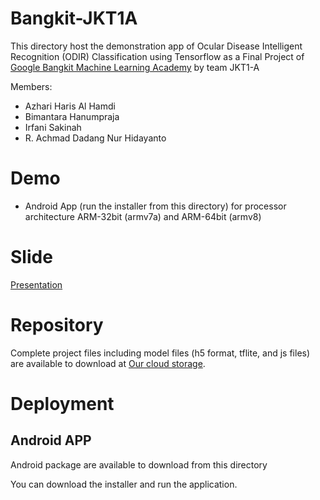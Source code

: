 
# Bangkit-JKT1A
This directory host the demonstration app of Ocular Disease Intelligent Recognition (ODIR) Classification using Tensorflow as a Final Project of [Google Bangkit Machine Learning Academy](https://events.withgoogle.com/bangkit/) by team JKT1-A

Members:

 - Azhari Haris Al Hamdi
 - Bimantara Hanumpraja
 - Irfani Sakinah
 - R. Achmad Dadang Nur Hidayanto

# Demo
 - Android App (run the installer from this directory) for processor architecture ARM-32bit (armv7a) and ARM-64bit (armv8)

# Slide
[Presentation](https://docs.google.com/presentation/d/1lZIzMBJ5Iy4O6xXg61bEtknCgW64KHmjypyg8GA2WYU/edit?usp=sharing)

# Repository 
Complete project files including model files (h5 format, tflite, and js files) are available to download at [Our cloud storage](https://cloud.dadangnh.com/s/jk3Ew8YaSf9jazW).

# Deployment
## Android APP
Android package are available to download from this directory

You can download the installer and run the application.
